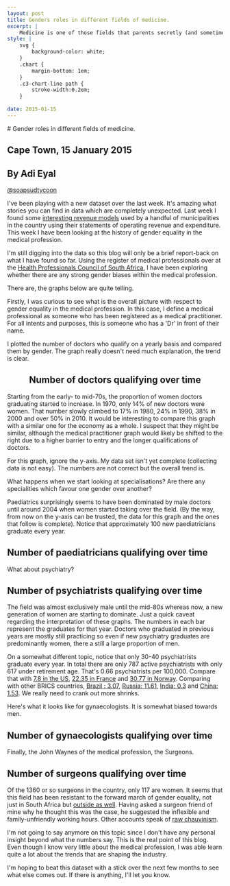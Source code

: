 ```yaml
---
layout: post
title: Genders roles in different fields of medicine.
excerpt: |
    Medicine is one of those fields that parents secretly (and sometimes not so secretly) wish for for their children. It's a respectable line of work. You'll never go hungry. And, it's merit based. In this day and age, gender should be completely irrelevant. But is it?
style: |
    svg {
        background-color: white;
    }
    .chart {
        margin-bottom: 1em;
    }
    .c3-chart-line path {
        stroke-width:0.2em;
    }
 
date: 2015-01-15
---
```


<link rel="stylesheet" href="{{ site.url }}/css/c3.css">
# Gender roles in different fields of medicine.

## Cape Town, 15 January 2015
## By Adi Eyal
[@soapsudtycoon](https://twitter.com/soapsudtycoon)

I've been playing with a new dataset over the last week. It's amazing what stories you can find in data which are completely unexpected. Last week I found some <a href="/2015/01/08/traffic-fines-highway-robbery.html">interesting revenue models</a> used by a handful of municipalities in the country using their statements of operating revenue and expenditure. This week I have been looking at the history of gender equality in the medical profession. 

I'm still digging into the data so this blog will only be a brief report-back on what I have found so far. Using the register of medical professionals over at the <a href="http://hpcsa.co.za">Health Professionals Council of South Africa</a>, I have been exploring whether there are any strong gender biases within the medical profession. 

There are, the graphs below are quite telling.

Firstly, I was curious to see what is the overall picture with respect to gender equality in the medical profession. In this case, I define a medical professional as someone who has been registered as a medical practitioner. For all intents and purposes, this is someone who has a 'Dr' in front of their name.

I plotted the number of doctors who qualify on a yearly basis and compared them by gender. The graph really doesn't need much explanation, the trend is clear.

<center>
<h2>Number of doctors qualifying over time</h2>
<div id="chart1" class="chart"></div>
</center>


Starting from the early- to mid-70s, the proportion of women doctors graduating started to increase. In 1970, only 14% of new doctors were women. That number slowly climbed to 17% in 1980, 24% in 1990, 38% in 2000 and over 50% in 2010. It would be interesting to compare this graph with a similar one for the economy as a whole. I suspect that they might be similar, although the medical practitioner graph would likely be shifted to the right due to a higher barrier to entry and the longer qualifications of doctors.

For this graph, ignore the y-axis. My data set isn't yet complete (collecting data is not easy). The numbers are not correct but the overall trend is.

What happens when we start looking at specialisations? Are there any specialities which favour one gender over another?

Paediatrics surprisingly seems to have been dominated by male doctors until around 2004 when women started taking over the field. (By the way, from now on the y-axis can be trusted, the data for this graph and the ones that follow is complete). Notice that approximately 100 new paediatricians graduate every year.

<h2>Number of paediatricians qualifying over time</h2>
<div id="chart4" class="chart"></div>

What about psychiatry?
<h2>Number of psychiatrists qualifying over time</h2>
<div id="chart2" class="chart"></div>

The field was almost exclusively male until the mid-80s whereas now, a new generation of women are starting to dominate. Just a quick caveat regarding the interpretation of these graphs. The numbers in each bar represent the graduates for that year. Doctors who graduated in previous years are mostly still practicing so even if new psychiatry graduates are predominantly women, there a still a large proportion of men.

On a somewhat different topic, notice that only 30-40 psychiatrists graduate every year. In total there are only 787 active psychiatrists with only 617 under retirement age. That's 0.66 psychiatrists per 100,000. Compare that with <a href="http://www.who.int/mental_health/evidence/atlas/profiles/usa_mh_profile.pdf?ua=1">7.8 in the US</a>, <a href="http://www.who.int/mental_health/evidence/atlas/profiles/fra_mh_profile.pdf?ua=1">22.35 in France</a> and <a href="http://www.who.int/mental_health/evidence/atlas/profiles/nor_mh_profile.pdf?ua=1">30.77 in Norway</a>. Comparing with other BRICS countries, <a href="http://www.who.int/mental_health/evidence/atlas/profiles/bra_mh_profile.pdf?ua=1">Brazil : 3.07</a>, <a href="http://www.who.int/mental_health/evidence/atlas/profiles/rus_mh_profile.pdf?ua=1">Russia: 11.61</a>, <a href="http://www.who.int/mental_health/evidence/atlas/profiles/ind_mh_profile.pdf?ua=1">India: 0.3</a> and <a href="http://www.who.int/mental_health/evidence/atlas/profiles/chn_mh_profile.pdf?ua=1">China: 1.53</a>. We really need to crank out more shrinks.

Here's what it looks like for gynaecologists. It is somewhat biased towards men.
<h2>Number of gynaecologists qualifying over time</h2>
<div id="chart5" class="chart"></div>

Finally, the John Waynes of the medical profession, the Surgeons.
<h2>Number of surgeons qualifying over time</h2>
<div id="chart3" class="chart"></div>

Of the 1360 or so surgeons in the country, only 117 are women. It seems that this field has been resistant to the forward march of gender equality, not just in South Africa but <a href="http://www.solidarity-us.org/node/24">outside as well</a>. Having asked a surgeon friend of mine why he thought this was the case, he suggested the inflexible and family-unfriendly working hours. Other accounts speak of <a href="https://medium.com/@karenmilford/being-female-in-surgery-blood-guts-and-rehabilitating-chauvinists-c5f861b0c3ac">raw chauvinism</a>. 

I'm not going to say anymore on this topic since I don't have any personal insight beyond what the numbers say. This is the real point of this blog. Even though I know very little about the medical profession, I was able learn quite a lot about the trends that are shaping the industry.

I'm hoping to beat this dataset with a stick over the next few months to see what else comes out. If there is anything, I'll let you know.

<script src="{{ site.url }}/js/d3.v3.min.js"></script>
<script src="{{ site.url }}/js/c3.min.js"></script>
<script src="{{ site.url }}/js/2015-01-15-gender-roles-amongst-doctors/charts.js"></script>
<script>

        
    var alldef = defchart('/data/doctors/data.csv', '#chart1')
    alldef['data']['order'] = function(a, b) {
        if (a['id'] == 'Men')
            return 1;
        return -1;
    }
    var chart1 = c3.generate(alldef);
    var chart2 = c3.generate(defchart('/data/doctors/psychiatrists.csv', '#chart2'));
    var chart3 = c3.generate(defchart('/data/doctors/surgeons.csv', '#chart3'));
    var chart4 = c3.generate(defchart('/data/doctors/paediatricians.csv', '#chart4'));
    var chart5 = c3.generate(defchart('/data/doctors/gynaecologists.csv', '#chart5'));
</script>
